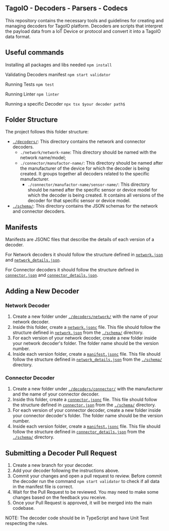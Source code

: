 ## TagoIO - Decoders - Parsers - Codecs

This repository contains the necessary tools and guidelines for creating and managing decoders for TagoIO platform. Decoders are scripts that interpret the payload data from a IoT Device or protocol and convert it into a TagoIO data format.

## Useful commands

Installing all packages and libs needed
`npm install`

Validating Decoders manifest
`npm start validator`

Running Tests
`npm test`

Running Linter
`npm linter`

Running a specific Decoder
`npx tsx $your decoder path$`

## Folder Structure

The project follows this folder structure:

- [`./decoders/`](command:_github.copilot.openRelativePath?%5B%7B%22scheme%22%3A%22file%22%2C%22authority%22%3A%22%22%2C%22path%22%3A%22%2FUsers%2Ftagoio%2FDocuments%2Fwork%2Fjs%2Fdecoders%2Fdecoders%2F%22%2C%22query%22%3A%22%22%2C%22fragment%22%3A%22%22%7D%5D "/Users/tagoio/Documents/work/js/decoders/decoders/"): This directory contains the network and connector decoders.
    - `./network/network-name`: This directory should be named with the network name/model;
    - `./connector/manufactor-name/`: This directory should be named after the manufacturer of the device for which the decoder is being created. It groups together all decoders related to the specific manufacturer.
      - `./connector/manufactor-name/sensor-name/`: This directory should be named after the specific sensor or device model for which the decoder is being created. It contains all versions of the decoder for that specific sensor or device model.
- [`./schema/`](command:_github.copilot.openRelativePath?%5B%7B%22scheme%22%3A%22file%22%2C%22authority%22%3A%22%22%2C%22path%22%3A%22%2FUsers%2Ftagoio%2FDocuments%2Fwork%2Fjs%2Fdecoders%2Fschema%2F%22%2C%22query%22%3A%22%22%2C%22fragment%22%3A%22%22%7D%5D "/Users/tagoio/Documents/work/js/decoders/schema/"): This directory contains the JSON schemas for the network and connector decoders.

## Manifests

Manifests are JSONC files that describe the details of each version of a decoder. 

For Network decoders it should follow the structure defined in [`network.json`](./schema/network.json) and [`network_details.json`](./schema/network_details.json).

For Connector decoders it should follow the structure defined in [`connector.json`](./schema/connector.json) and [`connector_details.json`](./schema/connector_details.json).

## Adding a New Decoder

### Network Decoder

1. Create a new folder under [`./decoders/network/`](./decoders/network/) with the name of your network decoder.
2. Inside this folder, create a [`network.jsonc`](command:_github.copilot.openSymbolFromReferences?%5B%7B%22%24mid%22%3A1%2C%22path%22%3A%22%2FUsers%2Ftagoio%2FDocuments%2Fwork%2Fjs%2Fdecoders%2Fschema%2Fnetwork.json%22%2C%22scheme%22%3A%22file%22%7D%2C%7B%22line%22%3A0%2C%22character%22%3A0%7D%5D "schema/network.json") file. This file should follow the structure defined in [`network.json`](./schema/network.json) from the [`./schema/`](command:_github.copilot.openRelativePath?%5B%7B%22scheme%22%3A%22file%22%2C%22authority%22%3A%22%22%2C%22path%22%3A%22%2FUsers%2Ftagoio%2FDocuments%2Fwork%2Fjs%2Fdecoders%2Fschema%2F%22%2C%22query%22%3A%22%22%2C%22fragment%22%3A%22%22%7D%5D "/Users/tagoio/Documents/work/js/decoders/schema/") directory.
3. For each version of your network decoder, create a new folder inside your network decoder's folder. The folder name should be the version number.
4. Inside each version folder, create a [`manifest.jsonc`](command:_github.copilot.openSymbolFromReferences?%5B%7B%22%24mid%22%3A1%2C%22path%22%3A%22%2FUsers%2Ftagoio%2FDocuments%2Fwork%2Fjs%2Fdecoders%2Fschema%2Ftypes.ts%22%2C%22scheme%22%3A%22file%22%7D%2C%7B%22line%22%3A3%2C%22character%22%3A4%7D%5D "schema/types.ts") file. This file should follow the structure defined in [`network_details.json`](./schema/network_details.json) from the [`./schema/`](command:_github.copilot.openRelativePath?%5B%7B%22scheme%22%3A%22file%22%2C%22authority%22%3A%22%22%2C%22path%22%3A%22%2FUsers%2Ftagoio%2FDocuments%2Fwork%2Fjs%2Fdecoders%2Fschema%2F%22%2C%22query%22%3A%22%22%2C%22fragment%22%3A%22%22%7D%5D "/Users/tagoio/Documents/work/js/decoders/schema/") directory.

### Connector Decoder

1. Create a new folder under [`./decoders/connector/`](./decoders/connector/) with the manufacturer and the name of your connector decoder.
2. Inside this folder, create a [`connector.jsonc`](command:_github.copilot.openSymbolFromReferences?%5B%7B%22%24mid%22%3A1%2C%22path%22%3A%22%2FUsers%2Ftagoio%2FDocuments%2Fwork%2Fjs%2Fdecoders%2Fschema%2Fconnector.json%22%2C%22scheme%22%3A%22file%22%7D%2C%7B%22line%22%3A0%2C%22character%22%3A0%7D%5D "schema/connector.json") file. This file should follow the structure defined in [`connector.json`](./schema/connector.json) from the [`./schema/`](command:_github.copilot.openRelativePath?%5B%7B%22scheme%22%3A%22file%22%2C%22authority%22%3A%22%22%2C%22path%22%3A%22%2FUsers%2Ftagoio%2FDocuments%2Fwork%2Fjs%2Fdecoders%2Fschema%2F%22%2C%22query%22%3A%22%22%2C%22fragment%22%3A%22%22%7D%5D "/Users/tagoio/Documents/work/js/decoders/schema/") directory.
3. For each version of your connector decoder, create a new folder inside your connector decoder's folder. The folder name should be the version number.
4. Inside each version folder, create a [`manifest.jsonc`](command:_github.copilot.openSymbolFromReferences?%5B%7B%22%24mid%22%3A1%2C%22path%22%3A%22%2FUsers%2Ftagoio%2FDocuments%2Fwork%2Fjs%2Fdecoders%2Fschema%2Ftypes.ts%22%2C%22scheme%22%3A%22file%22%7D%2C%7B%22line%22%3A3%2C%22character%22%3A4%7D%5D "schema/types.ts") file. This file should follow the structure defined in [`connector_details.json`](./schema/connector_details.json) from the [`./schema/`](command:_github.copilot.openRelativePath?%5B%7B%22scheme%22%3A%22file%22%2C%22authority%22%3A%22%22%2C%22path%22%3A%22%2FUsers%2Ftagoio%2FDocuments%2Fwork%2Fjs%2Fdecoders%2Fschema%2F%22%2C%22query%22%3A%22%22%2C%22fragment%22%3A%22%22%7D%5D "/Users/tagoio/Documents/work/js/decoders/schema/") directory.

## Submitting a Decoder Pull Request

1. Create a new branch for your decoder.
2. Add your decoder following the instructions above.
3. Commit your changes and open a pull request to review. Before commit the decoder run the command `npm start validator` to check if all data in the manifest file is correct.
4. Wait for the Pull Request to be reviewed. You may need to make some changes based on the feedback you receive.
5. Once your Pull Request is approved, it will be merged into the main codebase.

NOTE: The decoder code should be in TypeScript and have Unit Test respecting the rules.

